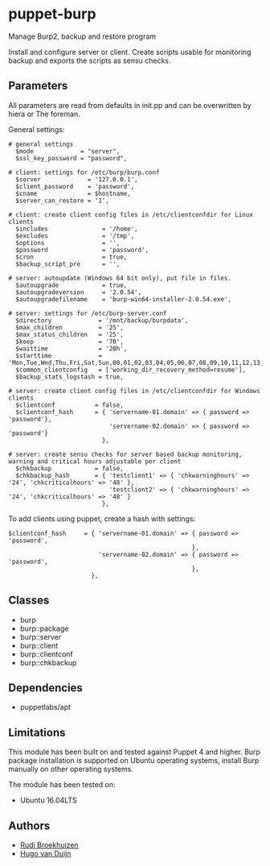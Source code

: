 puppet-burp
====================

Manage Burp2, backup and restore program

Install and configure server or client. Create scripts usable for monitoring backup and exports the scripts as sensu checks. 


Parameters
-------------
All parameters are read from defaults in init.pp and can be overwritten by hiera or The foreman.


General settings:

```
# general settings
  $mode             = "server",
  $ssl_key_password = "password",

# client: settings for /etc/burp/burp.conf
  $server             = '127.0.0.1',
  $client_password    = 'password',
  $cname              = $hostname,
  $server_can_restore = '1',

# client: create client config files in /etc/clientconfdir for Linux clients
  $includes               = '/home',
  $excludes               = '/tmp',
  $options                = '',
  $password               = 'password',
  $cron                   = true,
  $backup_script_pre      = '',

# server: autoupdate (Windows 64 bit only), put file in files.
  $autoupgrade            = true,
  $autoupgradeversion     = '2.0.54',
  $autoupgradefilename    = 'burp-win64-installer-2.0.54.exe',

# server: settings for /etc/burp-server.conf
  $directory             = '/mnt/backup/burpdata',
  $max_children          = '25',
  $max_status_children   = '25',
  $keep                  = '70',
  $waittime              = '20h',
  $starttime             = 'Mon,Tue,Wed,Thu,Fri,Sat,Sun,00,01,02,03,04,05,06,07,08,09,10,11,12,13,14,15,16,17,18,19,20,21,22,23',
  $common_clientconfig   = ['working_dir_recovery_method=resume'],
  $backup_stats_logstash = true,

# server: create client config files in /etc/clientconfdir for Windows clients
  $clientconf           = false,
  $clientconf_hash      = { 'servername-01.domain' => { password => 'password'},
                            'servername-02.domain' => { password => 'password'}
                          },

# server: create sensu checks for server based backup monitoring, warning and critical hours adjustable per client
  $chkbackup            = false,
  $chkbackup_hash       = { 'testclient1' => { 'chkwarninghours' => '24', 'chkcriticalhours' => '48' },
                            'testclient2' => { 'chkwarninghours' => '24', 'chkcriticalhours' => '48' }
                          },

```

To add clients using puppet, create a hash with settings: 


```
$clientconf_hash     = { 'servername-01.domain' => { password => 'password',
                                                   },
                         'servername-02.domain' => { password => 'password',
                                                   },
                       },
```


Classes
-------------
* burp
* burp::package
* burp::server
* burp::client
* burp::clientconf
* burp::chkbackup

Dependencies
-------------
* puppetlabs/apt


Limitations
-------------
This module has been built on and tested against Puppet 4 and higher. Burp package installation is supported on Ubuntu operating systems, install Burp manually on other operating systems. 


The module has been tested on:
* Ubuntu 16.04LTS

Authors
-------------
* [Rudi Broekhuizen](rudi.broekhuizen@naturalis.nl)
* [Hugo van Duijn](mailto:hugo.vanduijn@naturalis.nl)
